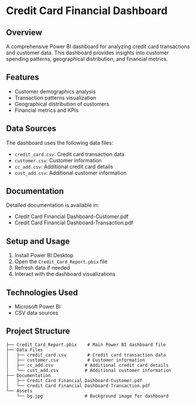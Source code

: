 # Credit Card Financial Dashboard

## Overview
A comprehensive Power BI dashboard for analyzing credit card transactions and customer data. This dashboard provides insights into customer spending patterns, geographical distribution, and financial metrics.

## Features
- Customer demographics analysis
- Transaction patterns visualization
- Geographical distribution of customers
- Financial metrics and KPIs

## Data Sources
The dashboard uses the following data files:
- `credit_card.csv`: Credit card transaction data
- `customer.csv`: Customer information
- `cc_add.csv`: Additional credit card details
- `cust_add.csv`: Additional customer information

## Documentation
Detailed documentation is available in:
- Credit Card Financial Dashboard-Customer.pdf
- Credit Card Financial Dashboard-Transaction.pdf

## Setup and Usage
1. Install Power BI Desktop
2. Open the `Credit_Card_Report.pbix` file
3. Refresh data if needed
4. Interact with the dashboard visualizations

## Technologies Used
- Microsoft Power BI
- CSV data sources

## Project Structure
```
├── Credit_Card_Report.pbix    # Main Power BI dashboard file
├── Data Files
│   ├── credit_card.csv        # Credit card transaction data
│   ├── customer.csv           # Customer information
│   ├── cc_add.csv            # Additional credit card details
│   └── cust_add.csv          # Additional customer information
├── Documentation
│   ├── Credit Card Financial Dashboard-Customer.pdf
│   └── Credit Card Financial Dashboard-Transaction.pdf
└── Assets
    └── bg.jpg                # Background image for dashboard
